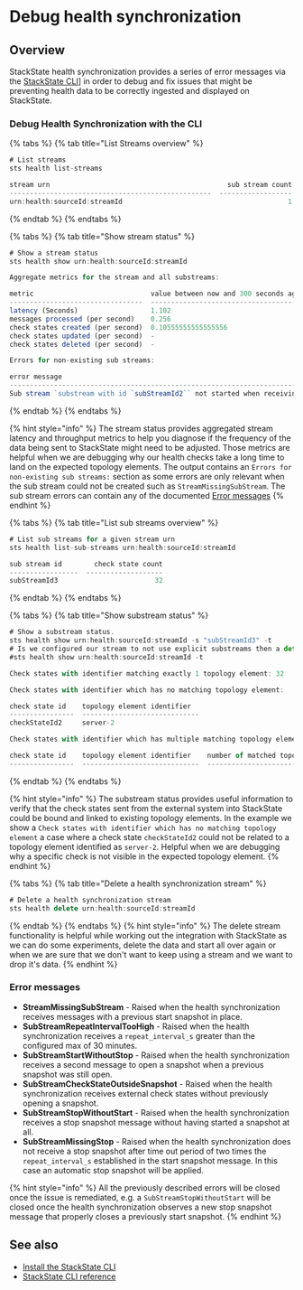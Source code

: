 # Debug health synchronization

## Overview
StackState health synchronization provides a series of error messages via the [StackState CLI](/setup/installation/cli-install.md)] in order to debug and fix issues that might be preventing health data to be correctly ingested and displayed on StackState.

### Debug Health Synchronization with the CLI
{% tabs %}
{% tab title="List Streams overview" %}
```javascript
# List streams
sts health list-streams

stream urn                                            sub stream count
--------------------------------------------------  ------------------
urn:health:sourceId:streamId                                         1
```
{% endtab %}
{% endtabs %}

{% tabs %}
{% tab title="Show stream status" %}
```javascript
# Show a stream status
sts health show urn:health:sourceId:streamId

Aggregate metrics for the stream and all substreams:

metric                             value between now and 300 seconds ago    value between 300 and 600 seconds ago    value between 600 and 900 seconds ago
---------------------------------  ---------------------------------------  ---------------------------------------  ---------------------------------------
latency (Seconds)                  1.102                                    1.102                                    -
messages processed (per second)    0.256                                    0.16                                     -
check states created (per second)  0.10555555555555556                      0.10666666666666667                      -
check states updated (per second)  -                                        -                                        -
check states deleted (per second)  -                                        -                                        -

Errors for non-existing sub streams:

error message                                                                                   error occurrence count
----------------------------------------------------------------------------------------------  ------------------------
Sub stream `substream with id `subStreamId2`` not started when receiving snapshot stop                          6
```
{% endtab %}
{% endtabs %}


{% hint style="info" %}
The stream status provides aggregated stream latency and throughput metrics to help you diagnose if the frequency of the data being sent to StackState might need to be adjusted. Those metrics are helpful when we are debugging why our health checks take a long time to land on the expected topology elements.
The output contains an `Errors for non-existing sub streams:` section as some errors are only relevant when the sub stream could not be created such as `StreamMissingSubStream`.
The sub stream errors can contain any of the documented [Error messages](debug-health-sync.md#error-messages)
{% endhint %}

{% tabs %}
{% tab title="List sub streams overview" %}
```javascript
# List sub streams for a given stream urn
sts health list-sub-streams urn:health:sourceId:streamId 

sub stream id        check state count
-----------------  -------------------
subStreamId3                        32
```
{% endtab %}
{% endtabs %}

{% tabs %}
{% tab title="Show substream status" %}
```javascript
# Show a substream status.
sts health show urn:health:sourceId:streamId -s "subStreamId3" -t
# Is we configured our stream to not use explicit substreams then a default substream can be reached by omitting the optional substreamId parameter as in: 
#sts health show urn:health:sourceId:streamId -t

Check states with identifier matching exactly 1 topology element: 32

Check states with identifier which has no matching topology element:

check state id    topology element identifier
----------------  -----------------------------
checkStateId2     server-2

Check states with identifier which has multiple matching topology elements:

check state id    topology element identifier    number of matched topology elements
----------------  -----------------------------  -------------------------------------
```
{% endtab %}
{% endtabs %}

{% hint style="info" %}
The substream status provides useful information to verify that the check states sent from the external system into StackState could be bound and linked to existing topology elements. In the example we show a `Check states with identifier which has no matching topology element` a case where a check state `checkStateId2` could not be related to a topology element identified as `server-2`. Helpful when we are debugging why a specific check is not visible in the expected topology element.
{% endhint %}

{% tabs %}
{% tab title="Delete a health synchronization stream" %}
```javascript
# Delete a health synchronization stream
sts health delete urn:health:sourceId:streamId 

```
{% endtab %}
{% endtabs %}
{% hint style="info" %}
The delete stream functionality is helpful while working out the integration with StackState as we can do some experiments, delete the data and start all over again or when we are sure that we don't want to keep using a stream and we want to drop it's data.
{% endhint %}

### Error messages
* **StreamMissingSubStream** - Raised when the health synchronization receives messages with a previous start snapshot in place. 
* **SubStreamRepeatIntervalTooHigh** - Raised when the health synchronization receives a `repeat_interval_s` greater than the configured max of 30 minutes.
* **SubStreamStartWithoutStop** - Raised when the health synchronization receives a second message to open a snapshot when a previous snapshot was still open.
* **SubStreamCheckStateOutsideSnapshot** - Raised when the health synchronization receives external check states without previously opening a snapshot.
* **SubStreamStopWithoutStart** - Raised when the health synchronization receives a stop snapshot message without having started a snapshot at all.
* **SubStreamMissingStop** - Raised when the health synchronization does not receive a stop snapshot after time out period of two times the `repeat_interval_s` established in the start snapshot message. In this case an automatic stop snapshot will be applied.

{% hint style="info" %}
All the previously described errors will be closed once the issue is remediated, e.g. a `SubStreamStopWithoutStart` will be closed once the health synchronization observes a new stop snapshot message that properly closes a previously start snapshot.
{% endhint %}


## See also

* [Install the StackState CLI](/setup/installation/cli-install.md)
* [StackState CLI reference](/develop/reference/cli_reference.md)